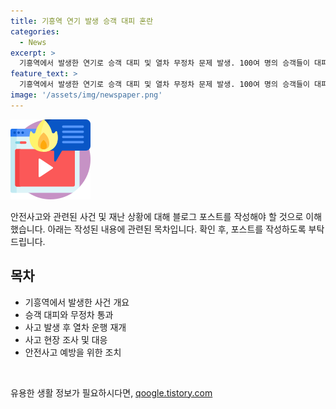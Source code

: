 ```yaml
---
title: 기흥역 연기 발생 승객 대피 혼란
categories:
  - News
excerpt: >
  기흥역에서 발생한 연기로 승객 대피 및 열차 무정차 문제 발생. 100여 명의 승객들이 대피 후 2시간여만에 정상화. 현장 조사 중. #기흥역 #연기발생 #무정차
feature_text: >
  기흥역에서 발생한 연기로 승객 대피 및 열차 무정차 문제 발생. 100여 명의 승객들이 대피 후 2시간여만에 정상화. 현장 조사 중. #기흥역 #연기발생 #무정차
image: '/assets/img/newspaper.png'
---
```


<p><img src="/assets/img/news.png" alt="rentncar 속보" /></p>

<p>안전사고와 관련된 사건 및 재난 상황에 대해 블로그 포스트를 작성해야 할 것으로 이해했습니다. 아래는 작성된 내용에 관련된 목차입니다. 확인 후, 포스트를 작성하도록 부탁드립니다.</p>

<h2 data-ke-size="size26">목차</h2>

<ul>
  <li>기흥역에서 발생한 사건 개요</li>
  <li>승객 대피와 무정차 통과</li>
  <li>사고 발생 후 열차 운행 재개</li>
  <li>사고 현장 조사 및 대응</li>
  <li>안전사고 예방을 위한 조치</li>
</ul>

<p data-ke-size="size16">&nbsp;</p>
유용한 생활 정보가 필요하시다면, <a href="https://qoogle.tistory.com" rel="dofollow">qoogle.tistory.com</a>


